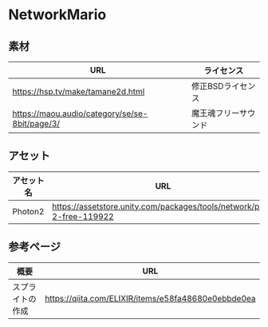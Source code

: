 # NetworkMario

## 素材

| URL | ライセンス |
| ---| --- |
| https://hsp.tv/make/tamane2d.html | 修正BSDライセンス |
https://maou.audio/category/se/se-8bit/page/3/ | 魔王魂フリーサウンド |

## アセット

| アセット名 | URL |
| ---| --- |
| Photon2 | https://assetstore.unity.com/packages/tools/network/pun-2-free-119922 |

## 参考ページ

| 概要 | URL |
| ---| --- |
| スプライトの作成 | https://qiita.com/ELIXIR/items/e58fa48680e0ebbde0ea |

